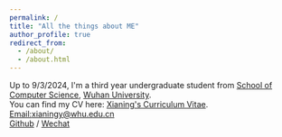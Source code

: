 ```yaml
---
permalink: /
title: "All the things about ME"
author_profile: true
redirect_from: 
  - /about/
  - /about.html
---
```


Up to 9/3/2024, I'm a third year undergraduate student from [School of Computer Science](https://cs.whu.edu.cn/), [Wuhan University](https://www.whu.edu.cn/).  
You can find my CV here: [Xianing's Curriculum Vitae](../assets/Curriculum_Vitae.pdf).  
[Email:xianingy@whu.edu.cn](mailto:xianingy@whu.edu.cn)     
[Github](https://github.com/XianingY) / [Wechat](../images/wechat.jpg) 



